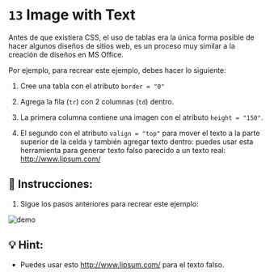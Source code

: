 # `13` Image with Text

Antes de que existiera CSS, el uso de tablas era la única forma posible de hacer algunos diseños de sitios web, es un proceso muy similar a la creación de diseños en MS Office.

Por ejemplo, para recrear este ejemplo, debes hacer lo siguiente:

1. Cree una tabla con el atributo `border = "0"`

2. Agrega la fila (`tr`) con 2 columnas (`td`) dentro.

3. La primera columna contiene una imagen con el atributo `height = "150"`.

4. El segundo con el atributo `valign = "top"` para mover el texto a la parte superior de la celda y también agregar texto dentro: puedes usar esta herramienta para generar texto falso parecido a un texto real: http://www.lipsum.com/

## 📝 Instrucciones:

1. Sigue los pasos anteriores para recrear este ejemplo:

![demo](../../.learn/assets/opTIFpg.png?raw=true)

## 💡 Hint:

+ Puedes usar esto http://www.lipsum.com/ para el texto falso.
